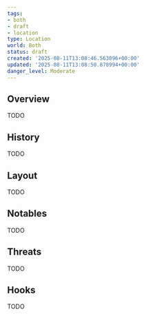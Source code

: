 ```yaml
---
tags:
- both
- draft
- location
type: Location
world: Both
status: draft
created: '2025-08-11T13:08:46.563096+00:00'
updated: '2025-08-11T13:08:50.878994+00:00'
danger_level: Moderate
---
```



## Overview

TODO
## History

TODO
## Layout

TODO
## Notables

TODO
## Threats

TODO
## Hooks

TODO
